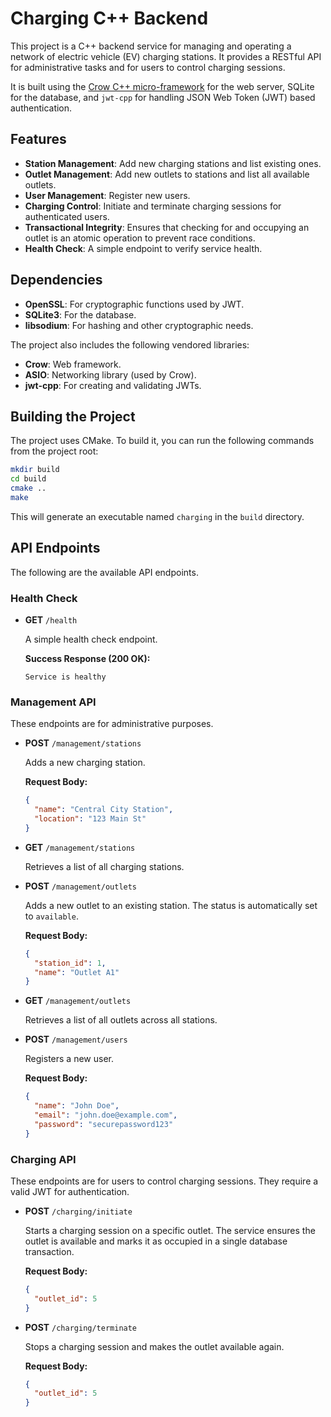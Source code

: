 # Charging C++ Backend

This project is a C++ backend service for managing and operating a network of electric vehicle (EV) charging stations. It provides a RESTful API for administrative tasks and for users to control charging sessions.

It is built using the [Crow C++ micro-framework](https://github.com/CrowCpp/Crow) for the web server, SQLite for the database, and `jwt-cpp` for handling JSON Web Token (JWT) based authentication.

## Features

*   **Station Management**: Add new charging stations and list existing ones.
*   **Outlet Management**: Add new outlets to stations and list all available outlets.
*   **User Management**: Register new users.
*   **Charging Control**: Initiate and terminate charging sessions for authenticated users.
*   **Transactional Integrity**: Ensures that checking for and occupying an outlet is an atomic operation to prevent race conditions.
*   **Health Check**: A simple endpoint to verify service health.

## Dependencies

*   **OpenSSL**: For cryptographic functions used by JWT.
*   **SQLite3**: For the database.
*   **libsodium**: For hashing and other cryptographic needs.

The project also includes the following vendored libraries:
*   **Crow**: Web framework.
*   **ASIO**: Networking library (used by Crow).
*   **jwt-cpp**: For creating and validating JWTs.

## Building the Project

The project uses CMake. To build it, you can run the following commands from the project root:

```bash
mkdir build
cd build
cmake ..
make
```

This will generate an executable named `charging` in the `build` directory.

## API Endpoints

The following are the available API endpoints.

### Health Check

*   **GET** `/health`

    A simple health check endpoint.

    **Success Response (200 OK):**
    ```
    Service is healthy
    ```

### Management API

These endpoints are for administrative purposes.

*   **POST** `/management/stations`

    Adds a new charging station.

    **Request Body:**
    ```json
    {
      "name": "Central City Station",
      "location": "123 Main St"
    }
    ```

*   **GET** `/management/stations`

    Retrieves a list of all charging stations.

*   **POST** `/management/outlets`

    Adds a new outlet to an existing station. The status is automatically set to `available`.

    **Request Body:**
    ```json
    {
      "station_id": 1,
      "name": "Outlet A1"
    }
    ```

*   **GET** `/management/outlets`

    Retrieves a list of all outlets across all stations.

*   **POST** `/management/users`

    Registers a new user.

    **Request Body:**
    ```json
    {
      "name": "John Doe",
      "email": "john.doe@example.com",
      "password": "securepassword123"
    }
    ```

### Charging API

These endpoints are for users to control charging sessions. They require a valid JWT for authentication.

*   **POST** `/charging/initiate`

    Starts a charging session on a specific outlet. The service ensures the outlet is available and marks it as occupied in a single database transaction.

    **Request Body:**
    ```json
    {
      "outlet_id": 5
    }
    ```

*   **POST** `/charging/terminate`

    Stops a charging session and makes the outlet available again.

    **Request Body:**
    ```json
    {
      "outlet_id": 5
    }
    ```

